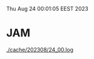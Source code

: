 Thu Aug 24 00:01:05 EEST 2023
# JAM
<a href='./cache/202308/24_00.log'>./cache/202308/24_00.log</a>
